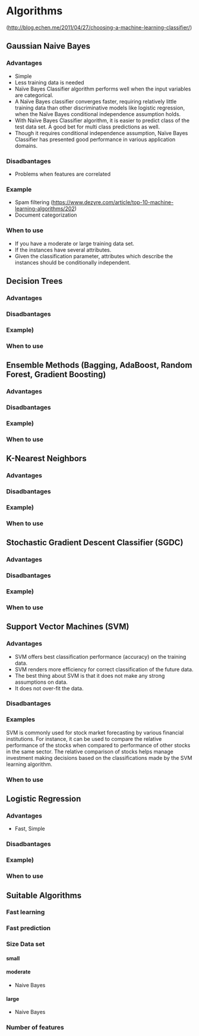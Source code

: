 # Algorithms

(http://blog.echen.me/2011/04/27/choosing-a-machine-learning-classifier/)


## Gaussian Naive Bayes

### Advantages

   - Simple
   - Less training data is needed
   - Naïve Bayes Classifier algorithm performs well when the input variables are categorical.
   - A Naïve Bayes classifier converges faster, requiring relatively little training data than other discriminative models like logistic regression, when the Naïve Bayes conditional independence assumption holds.
   - With Naïve Bayes Classifier algorithm, it is easier to predict class of the test data set. A good bet for multi class predictions as well.
   - Though it requires conditional independence assumption, Naïve Bayes Classifier has presented good performance in various application domains.

### Disadbantages

   - Problems when features are correlated


### Example

   - Spam filtering (https://www.dezyre.com/article/top-10-machine-learning-algorithms/202)
   - Document categorization

### When to use

   - If you have a moderate or large training data set.
   - If the instances have several attributes.
   - Given the classification parameter, attributes which describe the instances should be conditionally independent.




## Decision Trees


### Advantages

### Disadbantages

### Example)

### When to use



## Ensemble Methods (Bagging, AdaBoost, Random Forest, Gradient Boosting)



### Advantages

### Disadbantages

### Example)

### When to use



## K-Nearest Neighbors 


### Advantages

### Disadbantages

### Example)

### When to use



## Stochastic Gradient Descent Classifier (SGDC)



### Advantages

### Disadbantages

### Example)

### When to use



## Support Vector Machines (SVM)


### Advantages

   - SVM offers best classification performance (accuracy) on the training data.
   - SVM renders more efficiency for correct classification of the future data.
   - The best thing about SVM is that it does not make any strong assumptions on data.
   - It does not over-fit the data.

### Disadbantages

### Examples

SVM is commonly used for stock market forecasting by various financial institutions. For instance, it can be used to compare the relative performance of the stocks when compared to performance of other stocks in the same sector. The relative comparison of stocks helps manage investment making decisions based on the classifications made by the SVM learning algorithm.


### When to use


## Logistic Regression


### Advantages

   - Fast, Simple

### Disadbantages

### Example)

### When to use





## Suitable Algorithms


### Fast learning


### Fast prediction


### Size Data set

#### small

#### moderate

   - Naive Bayes

#### large

   - Naive Bayes


### Number of features